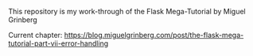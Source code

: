 This repository is my work-through of the Flask Mega-Tutorial by Miguel Grinberg

Current chapter: https://blog.miguelgrinberg.com/post/the-flask-mega-tutorial-part-vii-error-handling